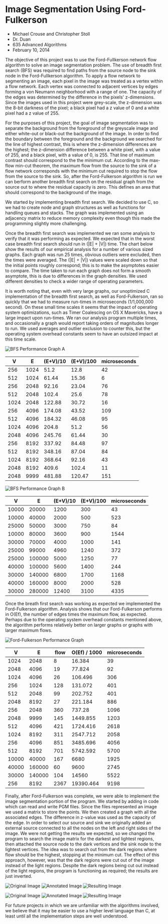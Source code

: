 # Image Segmentation Using Ford-Fulkerson
- Michael Crouse and Christopher Stoll
- Dr. Duan
- 635 Advanced Algorithms
- February 10, 2014

The objective of this project was to use the Ford-Fullkerson network flow algorithm to solve an image segmentation problem. The use of breadth first search (BFS) was required to find paths from the source node to the sink node in the Ford-Fullkerson algorithm. To apply a flow network to segmenting an image, each pixel in the image was treated as a vertex within a flow network. Each vertex was connected to adjacent vertices by edges forming a von Neumann neighborhood with a range of one. The capacity of the edges was determined by the difference in the pixels' z-dimensions. Since the images used in this project were grey-scale, the z-dimension was the 8-bit darkness of the pixel; a black pixel had a z value of 0 and a white pixel had a z value of 255.

For the purposes of this project, the goal of image segmentation was to separate the background from the foreground of the greyscale image and either white-out or black-out the background of the image. In order to find the boundary between the foreground and the background we searched for the line of highest contrast, this is where the z-dimension differences are the highest; the z-dimension difference between a white pixel, with a value of 255, and a black pixel, with a value of 0, is 255. That line of maximum contrast should correspond to the the minimum cut. According to the max-flow min-cut theorem, the maximum flow from the source to the sink of a flow network corresponds with the minimum cut required to stop the flow from the source to the sink. So, after the Ford-Fulkerson algorithm is run we can berform another breadth first search on the residual graph from the source out to where the residual capacity is zero. This defines an area that should correspond to the background of the image.

We started by implementing breadth first search. We decided to use C, so we had to create node and graph structures as well as functions for handling queues and stacks. The graph was implemented using an adjacency matrix to reduce memory complexity even though this made the programming slightly more challenging.

Once the breadth first search was implemented we ran some analysis to verify that it was performing as expected. We expected that in the worst case breadth first search should run in (|E| + |V|) time. The chart below show the results of our empirical analysis for a number of various sized graphs. Each graph was run 25 times, obvious outliers were excluded, then the times were averaged. The (|E| + |V|) values were scaled down so that the initial points roughly correspond; this is to make the asymptotes easier to compare. The time taken to run each graph does not form a smooth asymptote, this is due to differences in the graph densities. We used different densities to check a wider range of operating parameters.

It is worth noting that, even with very large graphs, our unoptimized C implementation of the breadth first search, as well as Ford-Fulkerson, ran so quickly that we had to measure run-times in microseconds (1/1,000,000 second). On these small time scales it seems that the impact of operating system optimizations, such as Timer Coalescing on OS X Mavericks, have a large impact upon run-times. We ran our analysis program multiple times, and occasionally a graph would report taking orders of magnitudes longer to run. We used averages and outlier exclusion to counter this, but the operating system overhead constants seem to have an outsized impact at this time scale.

![BFS Performance Graph A](./code/analysis/BreadthFirstSearch-small.png)

| V | E | (E+V)/10 | (E+V)/100 | microseconds |
|---|---|----------|-----------|--------------|
| 256 | 1024 | 51.2 | 12.8 | 42 |
| 512 | 1024 | 61.44 | 15.36 | 6 |
| 256 | 2048 | 92.16 | 23.04 | 76 |
| 512 | 2048 | 102.4 | 25.6 | 78 |
| 1024 | 2048 | 122.88 | 30.72 | 16 |
| 256 | 4096 | 174.08 | 43.52 | 109 |
| 512 | 4096 | 184.32 | 46.08 | 95 |
| 1024 | 4096 | 204.8 | 51.2 | 56 |
| 2048 | 4096 | 245.76 | 61.44 | 30 |
| 256 | 8192 | 337.92 | 84.48 | 97 |
| 512 | 8192 | 348.16 | 87.04 | 84 |
| 1024 | 8192 | 368.64 | 92.16 | 43 |
| 2048 | 8192 | 409.6 | 102.4 | 11 |
| 2048 | 9999 | 481.88 | 120.47 | 151 |

![BFS Performance Graph B](./code/analysis/BreadthFirstSearch-large.png)

| V | E | (E+V)/10 | (E+V)/100 | microseconds |
|---|---|----------|-----------|--------------|
| 10000 | 20000 | 1200 | 300 | 43 |
| 10000 | 40000 | 2000 | 500 | 523 |
| 25000 | 50000 | 3000 | 750 | 84 |
| 10000 | 80000 | 3600 | 900 | 1544 |
| 30000 | 70000 | 4000 | 1000 | 141 |
| 25000 | 99000 | 4960 | 1240 | 372 |
| 25000 | 100000 | 5000 | 1250 | 77 |
| 40000 | 100000 | 5600 | 1400 | 244 |
| 30000 | 140000 | 6800 | 1700 | 1168 |
| 40000 | 160000 | 8000 | 2000 | 528 |
| 30000 | 280000 | 12400 | 3100 | 4335 |

Once the breath first search was working as expected we implemented the Ford-Fulkerson algorithm. Analysis shows that our Ford-Fulkerson performs in O(Ef), the number of edges times the maximum flow, as expected. Perhaps due to the operating system overhead constants mentioned above, the algorithm performs relatively better on larger graphs or graphs with larger maximum flows.

![Ford-Fulkerson Performance Graph](./code/analysis/Ford-Fulkerson.png)

| V | E | flow | O(Ef) / 1000 | microseconds |
|---|---|------|--------------|--------------|
| 1024 | 2048 | 8 | 16.384 | 39 |
| 2048 | 4096 | 19 | 77.824 | 92 |
| 1024 | 4096 | 26 | 106.496 | 306 |
| 256 | 1024 | 128 | 131.072 | 401 |
| 512 | 2048 | 99 | 202.752 | 401 |
| 2048 | 8192 | 27 | 221.184 | 886 |
| 256 | 2048 | 360 | 737.28 | 1096 |
| 2048 | 9999 | 145 | 1449.855 | 1203 |
| 512 | 4096 | 421 | 1724.416 | 2618 |
| 1024 | 8192 | 311 | 2547.712 | 2058 |
| 256 | 4096 | 851 | 3485.696 | 4056 |
| 512 | 8192 | 701 | 5742.592 | 5700 |
| 10000 | 40000 | 167 | 6680 | 1925 |
| 40000 | 160000 | 60 | 9600 | 2745 |
| 30000 | 140000 | 104 | 14560 | 5522 |
| 256 | 8192 | 2367 | 19390.464 | 9198 |

Finally, after Ford-Fulkerson was complete, we were able to implement the image segmentation portion of the program. We started by adding in code which can read and write PGM files. Since the files represented an image we used a matrix to store the points. We then created a graph with all the associated edges. The difference in z-value was used as the capacity of the edge. In order to select our source and sink we originally added an external source connected to all the nodes on the left and right sides of the image. We were not getting the results we expected, so we changed the program to search the image matrix for the darkest and lightest regions, then attached the source node to the dark vertices and the sink node to the lightest vertices. The idea was to search out from the dark regions where flow should be the highest, stopping at the minimum cut. The effect of this approach, however, was that the dark regions were cut out of the image instead of the light regions. Despite the dark regions being cut out instead of the light regions, the program is functioning as required; the results are just inverted.

![Original Image](./code/testimg/IMG_2208.png)
![Annotated Image](./code/testimg/IMG_2208-annotated.png)
![Resulting Image](./code/testimg/IMG_2208-cut.png)

![Original Image](./code/testimg/IMG_7734.png)
![Annotated Image](./code/testimg/IMG_7734-annotated.png)
![Resulting Image](./code/testimg/IMG_7734-cut.png)

For future projects in which we are unfamiliar with the algorithms involved, we believe that it may be easier to use a higher level language than C, at least until all the implementation steps are well understood.